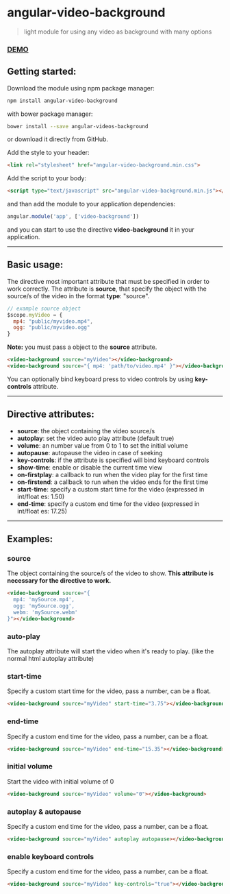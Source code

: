 # angular-video-background
> light module for using any video as background with many options

### [DEMO](https://codekraft-studio.github.io/angular-video-background/)

## Getting started:
Download the module using npm package manager:
```bash
npm install angular-video-background
```
with bower package manager:
```bash
bower install --save angular-videos-background
```
or download it directly from GitHub.

Add the style to your header:
```html
<link rel="stylesheet" href="angular-video-background.min.css">
```

Add the script to your body:
```html
<script type="text/javascript" src="angular-video-background.min.js"></script>
```

and than add the module to your application dependencies:
```javascript
angular.module('app', ['video-background'])
```
and you can start to use the directive __video-background__ it in your application.

---

## Basic usage:
The directive most important attribute that must be specified in order to work correctly. The attribute is __source__, that specify the object with the source/s of the video in the format __type__: "source".
```javascript
// example source object
$scope.myVideo = {
  mp4: "public/myvideo.mp4",
  ogg: "public/myvideo.ogg"
}
```
__Note:__ you must pass a object to the __source__ attribute.
```html
<video-background source="myVideo"></video-background>
<video-background source="{ mp4: 'path/to/video.mp4' }"></video-background>
```

You can optionally bind keyboard press to video controls by using __key-controls__ attribute.

---

## Directive attributes:
* __source__: the object containing the video source/s
* __autoplay__: set the video auto play attribute (default true)
* __volume__: an number value from 0 to 1 to set the initial volume
* __autopause__: autopause the video in case of seeking
* __key-controls__: if the attribute is specified will bind keyboard controls
* __show-time__: enable or disable the current time view
* __on-firstplay__: a callback to run when the video play for the first time
* __on-firstend__: a callback to run when the video ends for the first time
* __start-time__: specify a custom start time for the video (expressed in int/float es: 1.50)
* __end-time__: specify a custom end time for the video (expressed in int/float es: 17.25)

---

## Examples:

### source
The object containing the source/s of the video to show. __This attribute is necessary for the directive to work.__
```html
<video-background source="{
  mp4: 'mySource.mp4',
  ogg: 'mySource.ogg',
  webm: 'mySource.webm'
}"></video-background>
```

### auto-play
The autoplay attribute will start the video when it's ready to play. (like the normal html autoplay attribute)

### start-time
Specify a custom start time for the video, pass a number, can be a float.
```html
<video-background source="myVideo" start-time="3.75"></video-background>
```

### end-time
Specify a custom end time for the video, pass a number, can be a float.
```html
<video-background source="myVideo" end-time="15.35"></video-background>
```

### initial volume
Start the video with initial volume of 0
```html
<video-background source="myVideo" volume="0"></video-background>
```

### autoplay & autopause
Specify a custom end time for the video, pass a number, can be a float.
```html
<video-background source="myVideo" autoplay autopause></video-background>
```

### enable keyboard controls
Specify a custom end time for the video, pass a number, can be a float.
```html
<video-background source="myVideo" key-controls="true"></video-background>
```
